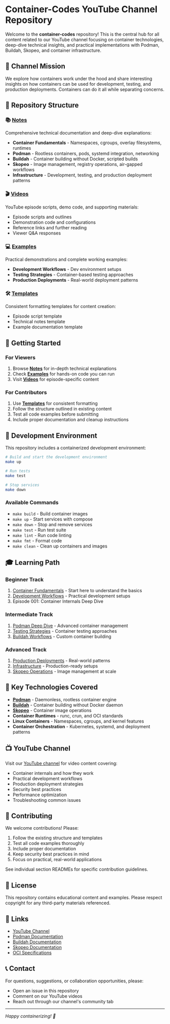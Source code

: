 # Container-Codes YouTube Channel Repository

Welcome to the **container-codes** repository! This is the central hub for all content related to our YouTube channel focusing on container technologies, deep-dive technical insights, and practical implementations with Podman, Buildah, Skopeo, and container infrastructure.

## 🎯 Channel Mission

We explore how containers work under the hood and share interesting insights on how containers can be used for development, testing, and production deployments. Containers can do it all while separating concerns.

## 📁 Repository Structure

### 📚 [Notes](notes/)
Comprehensive technical documentation and deep-dive explanations:
- **Container Fundamentals** - Namespaces, cgroups, overlay filesystems, runtimes
- **Podman** - Rootless containers, pods, systemd integration, networking
- **Buildah** - Container building without Docker, scripted builds
- **Skopeo** - Image management, registry operations, air-gapped workflows
- **Infrastructure** - Development, testing, and production deployment patterns

### 🎬 [Videos](videos/)
YouTube episode scripts, demo code, and supporting materials:
- Episode scripts and outlines
- Demonstration code and configurations  
- Reference links and further reading
- Viewer Q&A responses

### 💻 [Examples](examples/)
Practical demonstrations and complete working examples:
- **Development Workflows** - Dev environment setups
- **Testing Strategies** - Container-based testing approaches
- **Production Deployments** - Real-world deployment patterns

### 🛠️ [Templates](templates/)
Consistent formatting templates for content creation:
- Episode script template
- Technical notes template
- Example documentation template

## 🚀 Getting Started

### For Viewers
1. Browse **[Notes](notes/)** for in-depth technical explanations
2. Check **[Examples](examples/)** for hands-on code you can run
3. Visit **[Videos](videos/)** for episode-specific content

### For Contributors
1. Use **[Templates](templates/)** for consistent formatting
2. Follow the structure outlined in existing content
3. Test all code examples before submitting
4. Include proper documentation and cleanup instructions

## 🔧 Development Environment

This repository includes a containerized development environment:

```bash
# Build and start the development environment
make up

# Run tests
make test

# Stop services
make down
```

### Available Commands
- `make build` - Build container images
- `make up` - Start services with compose
- `make down` - Stop and remove services
- `make test` - Run test suite
- `make lint` - Run code linting
- `make fmt` - Format code
- `make clean` - Clean up containers and images

## 🎓 Learning Path

### Beginner Track
1. [Container Fundamentals](notes/container-fundamentals/) - Start here to understand the basics
2. [Development Workflows](examples/development-workflows/) - Practical development setups
3. Episode 001: Container Internals Deep Dive

### Intermediate Track
1. [Podman Deep Dive](notes/podman/) - Advanced container management
2. [Testing Strategies](examples/testing-strategies/) - Container testing approaches
3. [Buildah Workflows](notes/buildah/) - Custom container building

### Advanced Track
1. [Production Deployments](examples/production-deployments/) - Real-world patterns
2. [Infrastructure](notes/infrastructure/) - Production-ready setups
3. [Skopeo Operations](notes/skopeo/) - Image management at scale

## 🌟 Key Technologies Covered

- **[Podman](https://podman.io/)** - Daemonless, rootless container engine
- **[Buildah](https://buildah.io/)** - Container building without Docker daemon  
- **[Skopeo](https://github.com/containers/skopeo)** - Container image operations
- **Container Runtimes** - runc, crun, and OCI standards
- **Linux Containers** - Namespaces, cgroups, and kernel features
- **Container Orchestration** - Kubernetes, systemd, and deployment patterns

## 📺 YouTube Channel

Visit our [YouTube channel](https://youtube.com/@container-codes) for video content covering:
- Container internals and how they work
- Practical development workflows
- Production deployment strategies
- Security best practices
- Performance optimization
- Troubleshooting common issues

## 🤝 Contributing

We welcome contributions! Please:
1. Follow the existing structure and templates
2. Test all code examples thoroughly
3. Include proper documentation
4. Keep security best practices in mind
5. Focus on practical, real-world applications

See individual section READMEs for specific contribution guidelines.

## 📄 License

This repository contains educational content and examples. Please respect copyright for any third-party materials referenced.

## 🔗 Links

- [YouTube Channel](https://youtube.com/@container-codes)
- [Podman Documentation](https://docs.podman.io/)
- [Buildah Documentation](https://buildah.io/)  
- [Skopeo Documentation](https://github.com/containers/skopeo)
- [OCI Specifications](https://opencontainers.org/)

## 📞 Contact

For questions, suggestions, or collaboration opportunities, please:
- Open an issue in this repository
- Comment on our YouTube videos
- Reach out through our channel's community tab

---

*Happy containerizing! 🐳*